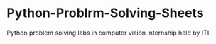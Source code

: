 # Python-Problrm-Solving-Sheets
Python problem solving labs in computer vision internship held by ITI  

